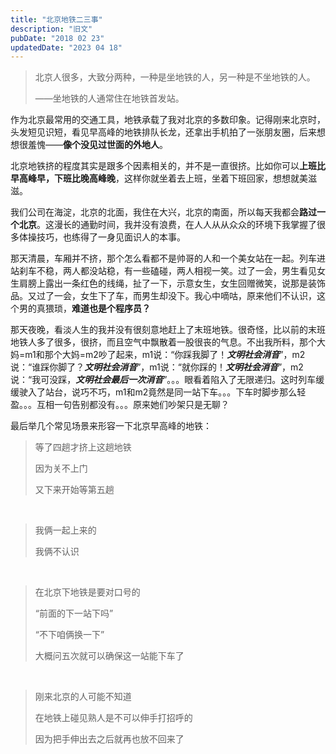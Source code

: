 ```yaml
---
title: "北京地铁二三事"
description: "旧文"
pubDate: "2018 02 23"
updatedDate: "2023 04 18"
---
```


> 北京人很多，大致分两种，一种是坐地铁的人，另一种是不坐地铁的人。
>
> ——坐地铁的人通常住在地铁首发站。

作为北京最常用的交通工具，地铁承载了我对北京的多数印象。记得刚来北京时，头发短见识短，看见早高峰的地铁排队长龙，还拿出手机拍了一张朋友圈，后来想想很羞愧——**像个没见过世面的外地人**。

北京地铁挤的程度其实是跟多个因素相关的，并不是一直很挤。比如你可以**上班比早高峰早，下班比晚高峰晚**，这样你就坐着去上班，坐着下班回家，想想就美滋滋。

我们公司在海淀，北京的北面，我住在大兴，北京的南面，所以每天我都会**路过一个北京**。这漫长的通勤时间，我并没有浪费，在人人从从众众的环境下我掌握了很多体操技巧，也练得了一身见面识人的本事。

那天清晨，车厢并不挤，那个怎么看都不是帅哥的人和一个美女站在一起。列车进站刹车不稳，两人都没站稳，有一些磕碰，两人相视一笑。过了一会，男生看见女生肩膀上露出一条红色的线绳，扯了一下，示意女生，女生回赠微笑，说那是装饰品。又过了一会，女生下了车，而男生却没下。我心中嘀咕，原来他们不认识，这个男的真猥琐，**难道也是个程序员？**

那天夜晚，看淡人生的我并没有很刻意地赶上了末班地铁。很奇怪，比以前的末班地铁人多了很多，很挤，而且空气中飘散着一股很丧的气息。不出我所料，那个大妈=m1和那个大妈=m2吵了起来，m1说：“你踩我脚了！***文明社会消音***”，m2说：“谁踩你脚了？***文明社会消音***”，m1说：“就你踩的！***文明社会消音***”，m2说：“我可没踩，***文明社会最后一次消音***”。。。眼看着陷入了无限递归。这时列车缓缓驶入了站台，说巧不巧，m1和m2竟然是同一站下车。。。下车时脚步那么轻盈。。。互相一句告别都没有。。。原来她们吵架只是无聊？

最后举几个常见场景来形容一下北京早高峰的地铁：

>等了四趟才挤上这趟地铁
>
>因为关不上门
>
>又下来开始等第五趟

<br>

>我俩一起上来的
>
>我俩不认识

<br>

>在北京下地铁是要对口号的
>
>“前面的下一站下吗”
>
>“不下咱俩换一下”
>
>大概问五次就可以确保这一站能下车了

<br>

>刚来北京的人可能不知道
>
>在地铁上碰见熟人是不可以伸手打招呼的
>
>因为把手伸出去之后就再也放不回来了